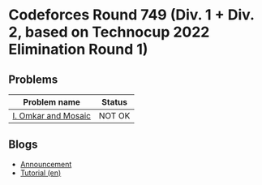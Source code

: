 # Codeforces Round 749 (Div. 1 + Div. 2, based on Technocup 2022 Elimination Round 1)

## Problems

|Problem name|Status|
|------------|---------|
| [I. Omkar and Mosaic](problems/I._Omkar_and_Mosaic.md)|NOT OK|
## Blogs

- [Announcement](blogs/Announcement.md)
- [Tutorial (en)](blogs/Tutorial_(en).md)
